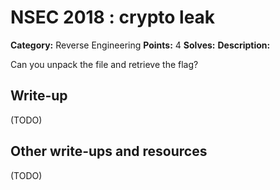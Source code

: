 # NSEC 2018 : crypto leak

**Category:** Reverse Engineering
**Points:** 4
**Solves:**
**Description:**

Can you unpack the file and retrieve the flag?

## Write-up

(TODO)

## Other write-ups and resources

(TODO)